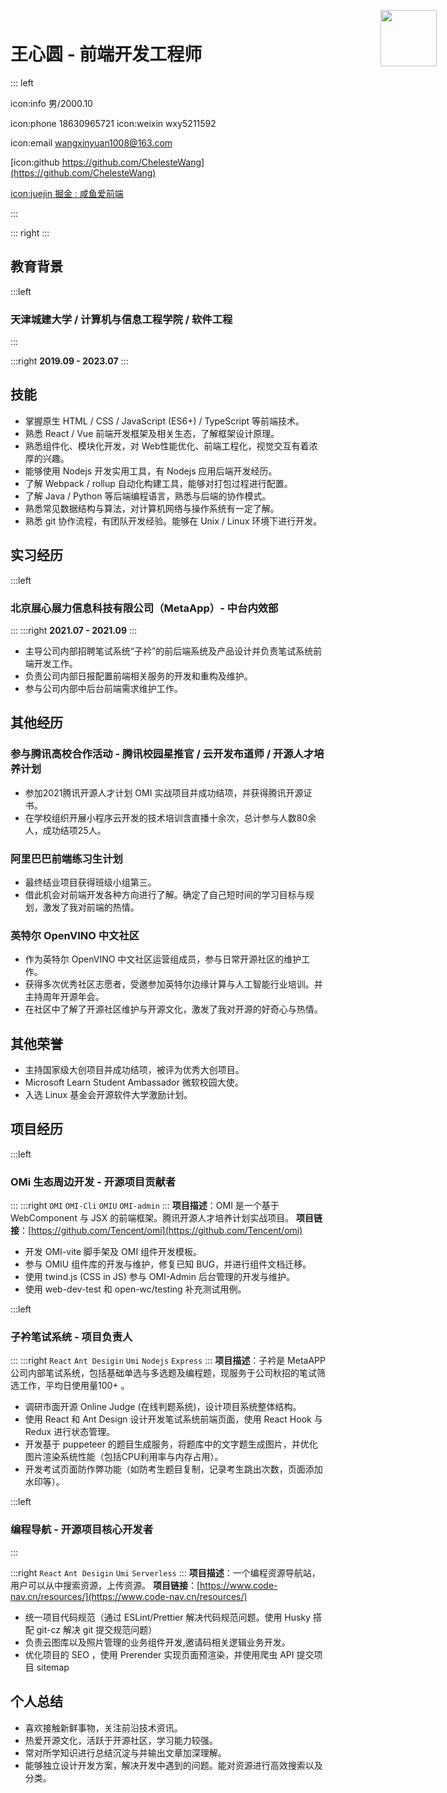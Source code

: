 # 王心圆 - 前端开发工程师

::: left

icon:info 男/2000.10

icon:phone 18630965721  icon:weixin wxy5211592

icon:email wangxinyuan1008@163.com

[icon:github https://github.com/ChelesteWang](https://github.com/ChelesteWang)

[icon:juejin 掘金 : 咸鱼爱前端](https://juejin.cn/user/43636197953101)




:::

::: right
<img src="https://i.loli.net/2021/10/17/BcxkYT5AJ8FiKRv.jpg" style="position:absolute;width:90px;top: 40px;right: 50px;z-index:1">
:::

## 教育背景

:::left
### 天津城建大学 / 计算机与信息工程学院 / 软件工程
:::

:::right
**2019.09 - 2023.07**
:::

## 技能

- 掌握原生 HTML / CSS / JavaScript (ES6+) / TypeScript 等前端技术。
- 熟悉 React / Vue 前端开发框架及相关生态，了解框架设计原理。
- 熟悉组件化、模块化开发，对 Web性能优化、前端工程化，视觉交互有着浓厚的兴趣。
- 能够使用 Nodejs 开发实用工具，有 Nodejs 应用后端开发经历。
- 了解 Webpack / rollup 自动化构建工具，能够对打包过程进行配置。
- 了解 Java / Python 等后端编程语言，熟悉与后端的协作模式。
- 熟悉常见数据结构与算法，对计算机网络与操作系统有一定了解。
- 熟悉 git 协作流程，有团队开发经验。能够在 Unix / Linux 环境下进行开发。

## 实习经历

:::left

### 北京展心展力信息科技有限公司（MetaApp）- 中台内效部 

:::
:::right
**2021.07 - 2021.09**
:::

- 主导公司内部招聘笔试系统“子衿”的前后端系统及产品设计并负责笔试系统前端开发工作。
- 负责公司内部日报配置前端相关服务的开发和重构及维护。
- 参与公司内部中后台前端需求维护工作。


## 其他经历

### 参与腾讯高校合作活动 - 腾讯校园星推官 / 云开发布道师 / 开源人才培养计划

- 参加2021腾讯开源人才计划 OMI 实战项目并成功结项，并获得腾讯开源证书。
- 在学校组织开展小程序云开发的技术培训含直播十余次，总计参与人数80余人，成功结项25人。

### 阿里巴巴前端练习生计划

- 最终结业项目获得班级小组第三。
- 借此机会对前端开发各种方向进行了解。确定了自己短时间的学习目标与规划，激发了我对前端的热情。


### 英特尔 OpenVINO 中文社区

- 作为英特尔 OpenVINO 中文社区运营组成员，参与日常开源社区的维护工作。
- 获得多次优秀社区志愿者，受邀参加英特尔边缘计算与人工智能行业培训。并主持周年开源年会。
- 在社区中了解了开源社区维护与开源文化，激发了我对开源的好奇心与热情。

## 其他荣誉

- 主持国家级大创项目并成功结项，被评为优秀大创项目。
- Microsoft Learn Student Ambassador 微软校园大使。
- 入选 Linux 基金会开源软件大学激励计划。

## 项目经历

:::left

### OMi 生态周边开发 - 开源项目贡献者

:::
:::right
`OMI` `OMI-Cli` `OMIU` `OMI-admin`
:::
**项目描述**：OMI 是一个基于 WebComponent 与 JSX 的前端框架。腾讯开源人才培养计划实战项目。
**项目链接**：[https://github.com/Tencent/omi](https://github.com/Tencent/omi)

- 开发 OMI-vite 脚手架及 OMI 组件开发模板。
- 参与 OMIU 组件库的开发与维护，修复已知 BUG，并进行组件文档迁移。
- 使用 twind.js (CSS in JS) 参与 OMI-Admin 后台管理的开发与维护。
- 使用 web-dev-test 和 open-wc/testing 补充测试用例。


:::left

### 子衿笔试系统 - 项目负责人

:::
:::right
`React` `Ant Desigin` `Umi` `Nodejs` `Express`
:::
**项目描述**：子衿是 MetaAPP 公司内部笔试系统，包括基础单选与多选题及编程题，现服务于公司秋招的笔试筛选工作，平均日使用量100+ 。

- 调研市面开源 Online Judge (在线判题系统)，设计项目系统整体结构。
- 使用 React 和 Ant Design 设计开发笔试系统前端页面，使用 React Hook 与 Redux 进行状态管理。
- 开发基于 puppeteer 的题目生成服务，将题库中的文字题生成图片，并优化图片渲染系统性能（包括CPU利用率与内存占用）。
- 开发考试页面防作弊功能（如防考生题目复制，记录考生跳出次数，页面添加水印等）。

:::left

### 编程导航 - 开源项目核心开发者

:::

:::right
`React` `Ant Desigin` `Umi` `Serverless` 
:::
**项目描述**：一个编程资源导航站，用户可以从中搜索资源，上传资源。
**项目链接**：[https://www.code-nav.cn/resources/](https://www.code-nav.cn/resources/)

- 统一项目代码规范（通过 ESLint/Prettier 解决代码规范问题。使用 Husky 搭配 git-cz 解决 git 提交规范问题）
- 负责云图库以及照片管理的业务组件开发,邀请码相关逻辑业务开发。
- 优化项目的 SEO ，使用 Prerender 实现页面预渲染，并使用爬虫 API 提交项目 sitemap 

## 个人总结

- 喜欢接触新鲜事物，关注前沿技术资讯。
- 热爱开源文化，活跃于开源社区，学习能力较强。
- 常对所学知识进行总结沉淀与并输出文章加深理解。
- 能够独立设计开发方案，解决开发中遇到的问题。能对资源进行高效搜索以及分类。

<div style="display:none">
.rs-view {
    line-height: 1.804;
}
.rs-view h1 {
    border-bottom: none;
padding:5px 0;
}
.rs-view h2{
  background-color:#00b38a;
color:white;
}
.rs-view .h3_block a {
color: #00b38a;
}
div.rs-view a{
  color: #00b38a;
}
.rs-view code{
color:white;
background-color:#00e3b2;
}
.rs-view .h2_block a{
color:#00b38a;
}
  </div>

